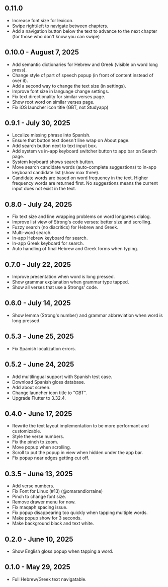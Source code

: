 ## 0.11.0

- Increase font size for lexicon.
- Swipe right/left to navigate between chapters.
- Add a navigation button below the text to advance to the next chapter (for those who don't know you can swipe)

## 0.10.0 - August 7, 2025

- Add semantic dictionaries for Hebrew and Greek (visible on word long press).
- Change style of part of speech popup (in front of content instead of over it).
- Add a second way to change the text size (in settings).
- Improve font size in language change settings.
- Fix text directionality for similar verses page.
- Show root word on similar verses page.
- Fix iOS launcher icon title (GBT, not Studyapp)

## 0.9.1 - July 30, 2025

- Localize missing phrase into Spanish.
- Ensure that button text doesn't line wrap on About page.
- Add search button next to text input box.
- Add system vs in-app keyboard switcher button to app bar on Search page.
- System keyboard shows search button.
- Move search candidate words (auto-complete suggestions) to in-app keyboard candidate list (show max three).
- Candidate words are based on word frequency in the text. Higher frequency words are returned first. No suggestions means the current input does not exist in the text.

## 0.8.0 - July 24, 2025

- Fix text size and line wrapping problems on word longpress dialog.
- Improve list view of Strong's code verses: better size and scrolling.
- Fuzzy search (no diacritics) for Hebrew and Greek.
- Multi-word search.
- In-app Hebrew keyboard for search.
- In-app Greek keyboard for search.
- Auto handling of final Hebrew and Greek forms when typing.

## 0.7.0 - July 22, 2025

- Improve presentation when word is long pressed.
- Show grammar explanation when grammar type tapped.
- Show all verses that use a Strongs' code.

## 0.6.0 - July 14, 2025

- Show lemma (Strong's number) and grammar abbreviation when word is long pressed.

## 0.5.3 - June 25, 2025

- Fix Spanish localization errors.

## 0.5.2 - June 24, 2025

- Add multilingual support with Spanish test case.
- Download Spanish gloss database.
- Add about screen.
- Change launcher icon title to "GBT".
- Upgrade Flutter to 3.32.4.

## 0.4.0 - June 17, 2025

- Rewrite the text layout implementation to be more performant and customizable.
- Style the verse numbers.
- Fix the pinch to zoom.
- Move popup when scrolling.
- Scroll to put the popup in view when hidden under the app bar.
- Fix popup near edges getting cut off.

## 0.3.5 - June 13, 2025

- Add verse numbers.
- Fix Font for Linux (#13) (@omarandlorraine)
- Pinch to change font size.
- Remove drawer menu for now.
- Fix maqaph spacing issue.
- Fix popup disappearing too quickly when tapping multiple words.
- Make popup show for 3 seconds.
- Make background black and text white.

## 0.2.0 - June 10, 2025

- Show English gloss popup when tapping a word.

## 0.1.0 - May 29, 2025

- Full Hebrew/Greek text navigatable.